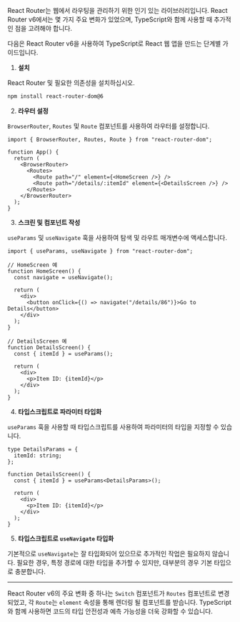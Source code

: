 React Router는 웹에서 라우팅을 관리하기 위한 인기 있는 라이브러리입니다. React Router v6에서는 몇 가지 주요 변화가 있었으며, TypeScript와 함께 사용할 때 추가적인 점을 고려해야 합니다.

다음은 React Router v6을 사용하여 TypeScript로 React 웹 앱을 만드는 단계별 가이드입니다.

1. **설치**

React Router 및 필요한 의존성을 설치하십시오.

```bash
npm install react-router-dom@6
```

2. **라우터 설정**

`BrowserRouter`, `Routes` 및 `Route` 컴포넌트를 사용하여 라우터를 설정합니다.

```tsx
import { BrowserRouter, Routes, Route } from "react-router-dom";

function App() {
  return (
    <BrowserRouter>
      <Routes>
        <Route path="/" element={<HomeScreen />} />
        <Route path="/details/:itemId" element={<DetailsScreen />} />
      </Routes>
    </BrowserRouter>
  );
}
```

3. **스크린 및 컴포넌트 작성**

`useParams` 및 `useNavigate` 훅을 사용하여 탐색 및 라우트 매개변수에 액세스합니다.

```tsx
import { useParams, useNavigate } from "react-router-dom";

// HomeScreen 예
function HomeScreen() {
  const navigate = useNavigate();

  return (
    <div>
      <button onClick={() => navigate("/details/86")}>Go to Details</button>
    </div>
  );
}

// DetailsScreen 예
function DetailsScreen() {
  const { itemId } = useParams();

  return (
    <div>
      <p>Item ID: {itemId}</p>
    </div>
  );
}
```

4. **타입스크립트로 파라미터 타입화**

`useParams` 훅을 사용할 때 타입스크립트를 사용하여 파라미터의 타입을 지정할 수 있습니다.

```tsx
type DetailsParams = {
  itemId: string;
};

function DetailsScreen() {
  const { itemId } = useParams<DetailsParams>();

  return (
    <div>
      <p>Item ID: {itemId}</p>
    </div>
  );
}
```

5. **타입스크립트로 `useNavigate` 타입화**

기본적으로 `useNavigate`는 잘 타입화되어 있으므로 추가적인 작업은 필요하지 않습니다. 필요한 경우, 특정 경로에 대한 타입을 추가할 수 있지만, 대부분의 경우 기본 타입으로 충분합니다.

---

React Router v6의 주요 변화 중 하나는 `Switch` 컴포넌트가 `Routes` 컴포넌트로 변경되었고, 각 `Route`는 `element` 속성을 통해 렌더링 될 컴포넌트를 받습니다. TypeScript와 함께 사용하면 코드의 타입 안전성과 예측 가능성을 더욱 강화할 수 있습니다.
